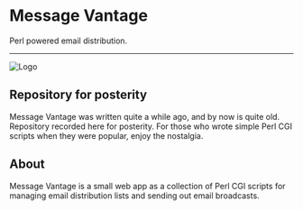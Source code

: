 # Message Vantage  

Perl powered email distribution.  

---  

![Logo](https://raw.githubusercontent.com/unblinking/message_vantage/master/images/logo.jpg "Logo")

## Repository for posterity  

Message Vantage was written quite a while ago, and by now is quite old. Repository recorded here for posterity. For those who wrote simple Perl CGI scripts when they were popular, enjoy the nostalgia.  

## About  

Message Vantage is a small web app as a collection of Perl CGI scripts for managing email distribution lists and sending out email broadcasts.  
